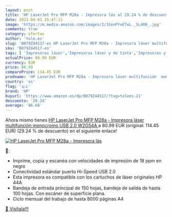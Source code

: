 ```yaml
---
layout: post
title: 'HP LaserJet Pro MFP M28a - Impresora lás al 29.24 % de descuento'
date: 2021-04-01 15:47:11
image: 'https://m.media-amazon.com/images/I/31eoPYxETeL._SL400_.jpg'
comments: true
category: ofertas
author: 'tole.es'
slug: 'B079Z44517-es HP LaserJet Pro MFP M28a - Impresora láser multifunción...'
sku: 'B079Z44517-es'
tags: [ 'Impresoras láser','Impresoras láser y de tinta','Impresoras y accesorios','Informática','hp','impresora', ]
actualPrice: 80.99 EUR
currency: EUR
price: 80.99
comparePrice: 114.45 EUR
prodname: 'HP LaserJet Pro MFP M28a - Impresora láser multifunción  monocromo  USB 2.0  W2G54A '
country: 'es'
flag: '🇪🇸'
brand: 'HP'
buyurl: 'https://www.amazon.es/dp/B079Z44517/?tag=tolees-21'
descuento: '29.24'
average: '86.68'
---
```


Ahora mismo tienes [HP LaserJet Pro MFP M28a - Impresora láser multifunción  monocromo  USB 2.0  W2G54A ](https://www.amazon.es/dp/B079Z44517/?tag=tolees-21) a 80.99 EUR (original: 114.45 EUR) (29.24 %  de descuento) en el siguiente enlace!

[![HP LaserJet Pro MFP M28a - Impresora lás](https://m.media-amazon.com/images/I/31eoPYxETeL._SL400_.jpg)](https://www.amazon.es/dp/B079Z44517/?tag=tolees-21)

🔎:

- Imprime, copia y escanéa con velocidades de impresión de 18 ppm en negro
- Conectividad estándar puerto Hi-Speed USB 2.0
- Esta impresora es compatible con los cartuchos de láser originales HP 44A
- Bandeja de entrada principal de 150 hojas, bandeja de salida de hasta 100 hojas. Con escáner de superficie plana.
- Ciclo mensual del trabajo de hasta 8000 páginas A4

[🛒 Visítala!!!](https://www.amazon.es/dp/B079Z44517/?tag=tolees-21)
